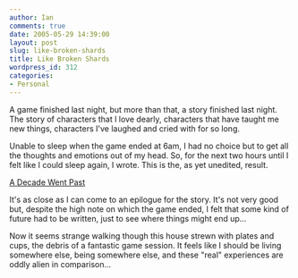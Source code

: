 ```yaml
---
author: Ian
comments: true
date: 2005-05-29 14:39:00
layout: post
slug: like-broken-shards
title: Like Broken Shards
wordpress_id: 312
categories:
- Personal
---
```


A game finished last night, but more than that, a story finished last night.  The story of characters that I love dearly, characters that have taught me new things, characters I've laughed and cried with for so long.  

Unable to sleep when the game ended at 6am, I had no choice but to get all the thoughts and emotions out of my head.  So, for the next two hours until I felt like I could sleep again, I wrote.  This is the, as yet unedited, result.  

<a href="http://ianrenton.com/fiction/a-decade-went-past">A Decade Went Past</a>  

It's as close as I can come to an epilogue for the story.  It's not very good but, despite the high note on which the game ended, I felt that some kind of future had to be written, just to see where things might end up...  

Now it seems strange walking though this house strewn with plates and cups, the debris of a fantastic game session.  It feels like I should be living somewhere else, being somewhere else, and these "real" experiences are oddly alien in comparison...
